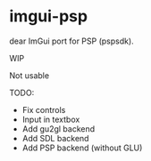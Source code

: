 # imgui-psp
dear ImGui port for PSP (pspsdk).

WIP

Not usable

TODO:
* Fix controls
* Input in textbox
* Add gu2gl backend
* Add SDL backend
* Add PSP backend (without GLU)
